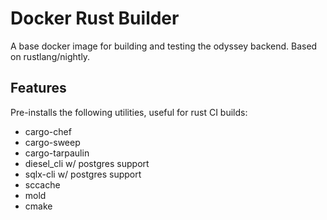 # Docker Rust Builder

A base docker image for building and testing the odyssey backend. Based on rustlang/nightly.

## Features

Pre-installs the following utilities, useful for rust CI builds:
 - cargo-chef
 - cargo-sweep
 - cargo-tarpaulin
 - diesel_cli w/ postgres support
 - sqlx-cli w/ postgres support
 - sccache
 - mold
 - cmake
